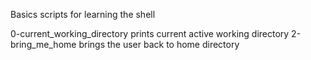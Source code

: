 Basics scripts for learning the shell

0-current_working_directory prints current active working directory
2-bring_me_home brings the user back to home directory
